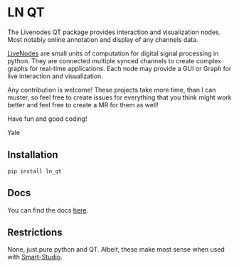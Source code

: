 # LN QT

The Livenodes QT package provides interaction and visualization nodes. Most notably online annotation and display of any channels data.

[LiveNodes](https://livenodes.pages.csl.uni-bremen.de/livenodes/index.html) are small units of computation for digital signal processing in python. They are connected multiple synced channels to create complex graphs for real-time applications. Each node may provide a GUI or Graph for live interaction and visualization.

Any contribution is welcome! These projects take more time, than I can muster, so feel free to create issues for everything that you think might work better and feel free to create a MR for them as well!

Have fun and good coding!

Yale

## Installation

`pip install ln_qt `

## Docs

You can find the docs [here](https://livenodes.pages.csl.uni-bremen.de/packages/ln_qt/readme.html).

## Restrictions

None, just pure python and QT. Albeit, these make most sense when used with [Smart-Studio](https://livenodes.pages.csl.uni-bremen.de/smart-studio/readme.html).
